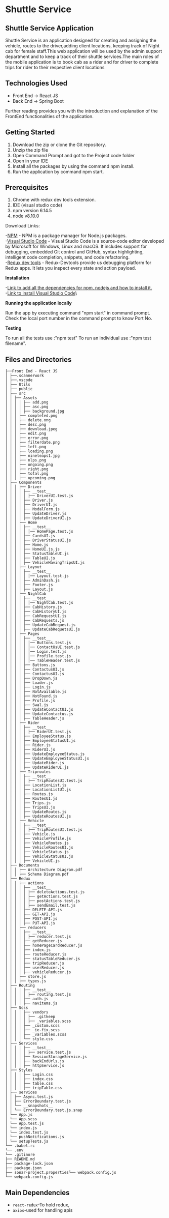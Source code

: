 # Shuttle Service

## Shuttle Service Application

Shuttle Service is an application designed for creating and assigning the vehicle, routes to the driver,adding client locations, keeping track of Night cab for female staff.This web application will be used by the admin support department and to keep a track of their shuttle services.The main roles of the mobile application is to book cab as a rider and for driver to complete trips for rider to their respective client locations

## Technologies Used

- Front End -> React JS
- Back End -> Spring Boot

Further reading provides you with the introduction and explanation of the FrontEnd functionalities of the application.

## Getting Started

1. Download the zip or clone the Git repository.
2. Unzip the zip file
3. Open Command Prompt and got to the Project code folder
4. Open in your IDE
5. Install all the packages by using the command npm install.
6. Run the application by command npm start.

## Prerequisites

1. Chrome with redux dev tools extension.
2. IDE (visual studio code)
3. npm version 6.14.5
4. node v8.10.0

Download Links:

-[NPM](https://www.npmjs.com/) - NPM is a package manager for Node.js packages.\
-[Visual Studio Code](https://code.visualstudio.com/download) - Visual Studio Code is a source-code editor developed by Microsoft for Windows, Linux and macOS. It includes support for debugging, embedded Git control and GitHub, syntax highlighting, intelligent code completion, snippets, and code refactoring.\
-[Redux dev tools](https://chrome.google.com/webstore/detail/redux-devtools/lmhkpmbekcpmknklioeibfkpmmfibljd?hl=en) - Redux-Devtools provide us debugging platform for Redux apps. It lets you inspect every state and action payload.

**Installation**

-[Link to add all the dependencies for npm, nodejs and how to install it.](https://linuxize.com/post/how-to-install-node-js-on-ubuntu-18.04/)\
-[Link to install Visual Studio Code](https://dzone.com/articles/install-visual-studio-code-on-ubuntu-1804)\

**Running the application locally**

Run the app by executing command "npm start" in command prompt. Check the local port number in the command prompt to know Port No.

**Testing**

To run all the tests use :"npm test"
To run an individual use :"npm test filename".

## Files and Directories

```
├──Front End - React JS
│ ├──.scannerwork
│ ├──.vscode
│ ├── Utils
│ ├── public
│ ├── src
│ │ ├── Assets
│ │ │ │ ├── add.png
│ │ │ │ ├── asc.png
│ │ │ │ ├── background.jpg
│ │ │ ├── completed.png
│ │ │ ├── delete.ong
│ │ │ ├── desc.png
│ │ │ ├── download.jpeg
│ │ │ ├── edit.png
│ │ │ ├── error.png
│ │ │ ├── filterdate.png
│ │ │ ├── left.png
│ │ │ ├── loading.png
│ │ │ ├── nineleaps1.jpg
│ │ │ ├── nlps.png
│ │ │ ├── ongoing.png
│ │ │ ├── right.png
│ │ │ ├── total.png
│ │ │ ├── upcoming.png
│ ├── Components
│ │ │ ├── Driver
│ │ │ │ ├── __test__
│ │ │ │ │ ├── DriverUI.test.js
│ │ │ │ ├── Driver.js
│ │ │ │ ├── DriverUI.js
│ │ │ │ ├── ModalForm.js
│ │ │ │ ├── UpdateDriver.js
│ │ │ │ ├── UpdateDriverUI.js
│ │ │ ├── Home
│ │ │ │ ├── __test__
│ │ │ │ │ │── HomePage.test.js
│ │ │ │ ├── CardsUI.js
│ │ │ │ ├── DriverStatusUI.js
│ │ │ │ ├── Home.js
│ │ │ │ ├── HomeUI.js.js
│ │ │ │ ├── StatusTableUI.js
│ │ │ │ ├── TableUI.js
│ │ │ │ ├── VehicleHavingTripsUI.js
│ │ │ ├── Layout
│ │ │ │ ├── __test__
│ │ │ │ │ │── Layout.test.js
│ │ │ │ ├── AdminDash.js
│ │ │ │ ├── Footer.js
│ │ │ │ ├── Layout.js
│ │ │ ├── NightCab
│ │ │ │ ├── __test__
│ │ │ │ │ │── NightCab.test.js
│ │ │ │ ├── CabHistory.js
│ │ │ │ ├── CabHistoryUI.js
│ │ │ │ ├── CabRequestUI.js
│ │ │ │ ├── CabRequests.js
│ │ │ │ ├── UpdateCabRequest.js
│ │ │ │ ├── UpdateCabRequetsUI.js
│ │ │ ├── Pages
│ │ │ │ ├── __test__
│ │ │ │ │ │── Buttons.test.js
│ │ │ │ │ │── ContactUsUI.test.js
│ │ │ │ │ │── Login.test.js
│ │ │ │ │ │── Profile.test.js
│ │ │ │ │ │── TableHeader.test.js
│ │ │ │ ├── Buttons.js
│ │ │ │ ├── ContactusUI.js
│ │ │ │ ├── ContactusUI.js
│ │ │ │ ├── DropDown.js
│ │ │ │ ├── Loader.js
│ │ │ │ ├── Login.js
│ │ │ │ ├── NotAvailable.js
│ │ │ │ ├── NotFound.js
│ │ │ │ ├── Profile.js
│ │ │ │ ├── Swal.js
│ │ │ │ ├── UpdateContactUI.js
│ │ │ │ ├── UpdateContactus.js
│ │ │ │ ├── TableHeader.js
│ │ │ ├── Rider
│ │ │ │ ├── __test__
│ │ │ │ │ ├── RiderUI.test.js
│ │ │ │ ├── EmployeeStatus.js
│ │ │ │ ├── EmployeeStatusUI.js
│ │ │ │ ├── Rider.js
│ │ │ │ ├── RiderUI.js
│ │ │ │ ├── UpdateEmployeeStatus.js
│ │ │ │ ├── UpdateEmployeeStatusUI.js
│ │ │ │ ├── UpdateRider.js
│ │ │ │ ├── UpdateRiderUI.js
│ │ │ ├── Triproutes
│ │ │ │ ├── __test__
│ │ │ │ │ ├── TripRoutesUI.test.js
│ │ │ │ ├── LocationList.js
│ │ │ │ ├── LocationListUI.js
│ │ │ │ ├── Routes.js
│ │ │ │ ├── RoutesUI.js
│ │ │ │ ├── Trips.js
│ │ │ │ ├── TripsUI.js
│ │ │ │ ├── UpdateRoutes.js
│ │ │ │ ├── UpdateRoutesUI.js
│ │ │ ├── Vehicle
│ │ │ │ ├── __test__
│ │ │ │ │ ├── TripRoutesUI.test.js
│ │ │ │ ├── Vehicle.js
│ │ │ │ ├── VehicleProfile.js
│ │ │ │ ├── VehicleRoutes.js
│ │ │ │ ├── VehicleRoutesUI.js
│ │ │ │ ├── VehicleStatus.js
│ │ │ │ ├── VehicleStatusUI.js
│ │ │ │ ├── VehicleUI.js
│ ├── Documents
│ │ │ ├── Architecture Diagram.pdf
│ │ │ ├── Schema Diagram.pdf
│ ├── Redux
│ │ │ ├── actions
│ │ │ │ ├── __test__
│ │ │ │ │ ├── deleteActions.test.js
│ │ │ │ │ ├── getActions.test.js
│ │ │ │ │ ├── postActions.test.js
│ │ │ │ │ ├── sendEmail.test.js
│ │ │ │ ├── DELETE-API.js
│ │ │ │ ├── GET-API.js
│ │ │ │ ├── POST-API.js
│ │ │ │ ├── PUT-API.js
│ │ │ ├── reducers
│ │ │ │ ├── __test__
│ │ │ │ │ ├── reducer.test.js
│ │ │ │ ├── getReducer.js
│ │ │ │ ├── homePageCardReducer.js
│ │ │ │ ├── index.js
│ │ │ │ ├── routeReducer.js
│ │ │ │ ├── statusTableReducer.js
│ │ │ │ ├── tripReducer.js
│ │ │ │ ├── userReducer.js
│ │ │ │ ├── vehicleReducer.js
│ │ │ ├── store.js
│ │ │ ├── types.js
│ ├── Routing
│ │ │ │ ├── __test__
│ │ │ │ │ ├── routing.test.js
│ │ │ │ ├── auth.js
│ │ │ │ ├── navitems.js
│ ├── Scss
│ │ │ │ ├── vendors
│ │ │ │ │ ├── .gitkeep
│ │ │ │ │ ├── _variables.scss
│ │ │ │ ├── _custom.scss
│ │ │ │ ├── _ie-fix.scss
│ │ │ │ ├── _variables.scss
│ │ │ │ └── style.css
│ ├── Services
│ │ │ │ ├── __test__
│ │ │ │ │ ├── service.test.js
│ │ │ │ ├── SessionStorageService.js
│ │ │ │ ├── backEndUrls.js
│ │ │ │ ├── httpService.js
│ ├── Styles
│ │ │ │ ├── Login.css
│ │ │ │ ├── index.css
│ │ │ │ ├── table.css
│ │ │ │ ├── tripTable.css
│ ├── services
│ │ ├── Async.test.js
│ │ ├── ErrorBoundary.test.js
│ │ └── __snapshots__
│ │ └── ErrorBoundary.test.js.snap
│ └── App.js
│ └── App.scss
│ └── App.test.js
│ └── index.js
│ └── index.test.js
│ └── pushNotifications.js
│ └── setupTests.js
└── .babel.rc
└── .env
└── .gitinore
├── README.md
├── package-lock.json
├── package.json
├── sonar-project.properties└── webpack.config.js
└── webpack.config.js
```

## Main Dependencies

- `react-redux`-To hold redux,
- `axios`-used for handling apis
